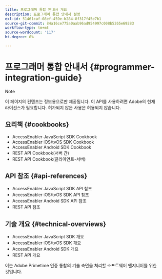```yaml
---
title: 프로그래머 통합 안내서 개요
description: 프로그래머 통합 안내서 설명
exl-id: 51461caf-08ef-459e-b284-8f317f45e7b1
source-git-commit: 84a16ce775a0aab96ad954997c008b5265e69283
workflow-type: tm+mt
source-wordcount: '117'
ht-degree: 0%

---
```


# 프로그래머 통합 안내서 {#programmer-integration-guide}


>[!NOTE]
>
>이 페이지의 컨텐츠는 정보용으로만 제공됩니다. 이 API를 사용하려면 Adobe의 현재 라이선스가 필요합니다. 허가되지 않은 사용은 허용되지 않습니다.
>

## 요리책 {#cookbooks}

* AccessEnabler JavaScript SDK Cookbook
* AccessEnabler iOS/tvOS SDK Cookbook
* AccessEnabler Android SDK Cookbook
* REST API Cookbook(서버 간)
* REST API Cookbook(클라이언트-서버)

## API 참조 {#api-references}

* AccessEnabler JavaScript SDK API 참조
* AccessEnabler iOS/tvOS SDK API 참조
* AccessEnabler Android SDK API 참조
* REST API 참조

## 기술 개요 {#technical-overviews}

* AccessEnabler JavaScript SDK 개요
* AccessEnabler iOS/tvOS SDK 개요
* AccessEnabler Android SDK 개요
* REST API 개요

이는 Adobe Primetime 인증 통합의 기술 측면을 처리할 소프트웨어 엔지니어를 위한 것입니다.

<!--

>[!MORELIKETHIS]
>
>* Entitlement Flow
>* Programmer Use Cases
>* Error Reporting
>* Identifying Protected Resources
>* Temp Pass
>* Integrating the Media Token Verifier
>* User Metadata
>* Tracking Data in Adobe Primetime authentication
-->
